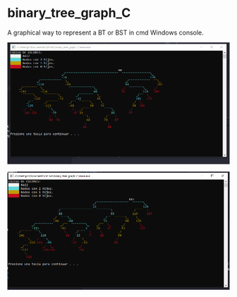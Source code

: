 # binary_tree_graph_C
 A graphical way to represent a BT or BST in cmd Windows console.

![Tree for example number 1](./images/Tree1.png)


![Tree for example number 2](./images/Tree2.png)

